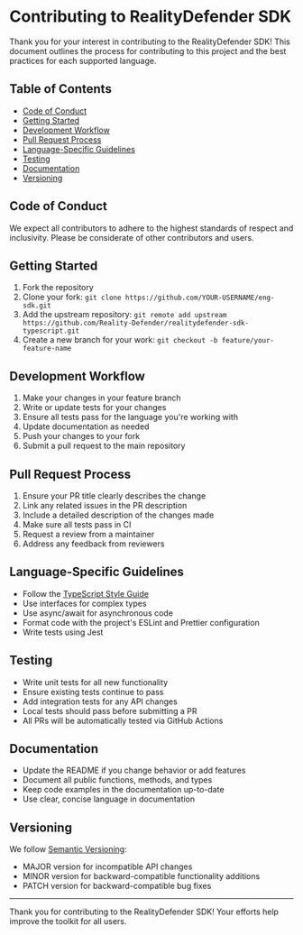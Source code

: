 # Contributing to RealityDefender SDK

Thank you for your interest in contributing to the RealityDefender SDK! This document outlines the process for contributing to this project and the best practices for each supported language.

## Table of Contents
- [Code of Conduct](#code-of-conduct)
- [Getting Started](#getting-started)
- [Development Workflow](#development-workflow)
- [Pull Request Process](#pull-request-process)
- [Language-Specific Guidelines](#language-specific-guidelines)
- [Testing](#testing)
- [Documentation](#documentation)
- [Versioning](#versioning)

## Code of Conduct

We expect all contributors to adhere to the highest standards of respect and inclusivity. Please be considerate of other contributors and users.

## Getting Started

1. Fork the repository
2. Clone your fork: `git clone https://github.com/YOUR-USERNAME/eng-sdk.git`
3. Add the upstream repository: `git remote add upstream https://github.com/Reality-Defender/realitydefender-sdk-typescript.git`
4. Create a new branch for your work: `git checkout -b feature/your-feature-name`

## Development Workflow

1. Make your changes in your feature branch
2. Write or update tests for your changes
3. Ensure all tests pass for the language you're working with
4. Update documentation as needed
5. Push your changes to your fork
6. Submit a pull request to the main repository

## Pull Request Process

1. Ensure your PR title clearly describes the change
2. Link any related issues in the PR description
3. Include a detailed description of the changes made
4. Make sure all tests pass in CI
5. Request a review from a maintainer
6. Address any feedback from reviewers

## Language-Specific Guidelines

- Follow the [TypeScript Style Guide](https://google.github.io/styleguide/tsguide.html)
- Use interfaces for complex types
- Use async/await for asynchronous code
- Format code with the project's ESLint and Prettier configuration
- Write tests using Jest

## Testing

- Write unit tests for all new functionality
- Ensure existing tests continue to pass
- Add integration tests for any API changes
- Local tests should pass before submitting a PR
- All PRs will be automatically tested via GitHub Actions

## Documentation

- Update the README if you change behavior or add features
- Document all public functions, methods, and types
- Keep code examples in the documentation up-to-date
- Use clear, concise language in documentation

## Versioning

We follow [Semantic Versioning](https://semver.org/):
- MAJOR version for incompatible API changes
- MINOR version for backward-compatible functionality additions
- PATCH version for backward-compatible bug fixes

---

Thank you for contributing to the RealityDefender SDK! Your efforts help improve the toolkit for all users. 
